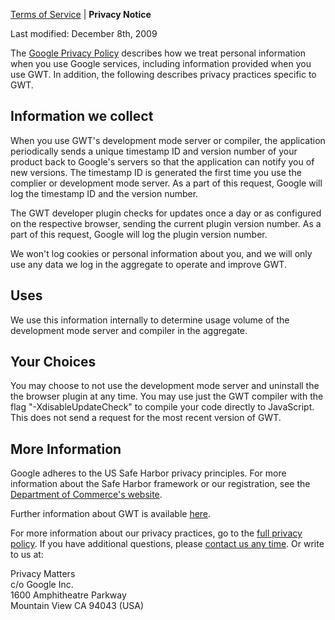 

<p><a href="terms.html">Terms of Service</a> | <b>Privacy Notice</b> </p>
<p>Last modified: December 8th, 2009</p>
<p>The <a href="http://www.google.com/privacy.html">Google Privacy Policy</a>
describes how we treat personal information when you use Google services,
including information provided when you use GWT. In addition,
the following describes privacy practices specific to GWT.</p>

<h2>Information we collect</h2>

<p>When you use GWT's development mode server or compiler, 
   the application periodically sends a unique timestamp ID and version 
   number of your product back to Google's servers so that the application 
   can notify you of new versions. The timestamp ID is generated the first 
   time you use the complier or development mode server. As a part of this 
   request, Google will log the timestamp ID and the version number.</p>

<p>The GWT developer plugin checks for updates once a day or as configured on the respective browser, sending the current plugin version number. As a part of this request, Google will log the plugin version number. </p>

<p>We won't log cookies or personal information about you, and we will only use any data we log in the aggregate to operate and improve GWT.</p>



<h2>Uses</h2>

<p>We use this information internally to determine usage volume of the development mode server and 
  compiler in the aggregate. </p>


<h2>Your Choices</h2>

<p>You may choose to not use the development mode server and uninstall the
  the browser plugin at any time. You may use just the  GWT compiler with the 
  flag "-XdisableUpdateCheck" to compile 
  your code directly to JavaScript. This does not send a request for the most 
  recent version of GWT.</p> 


<h2>More Information</h2>

<p>Google adheres to the US Safe Harbor privacy principles. For more information about the Safe Harbor framework or our registration, see the <a href="http://www.export.gov/safeharbor/">Department of Commerce's website</a>.</p>

<p>Further information about GWT is available <a
  href="http://www.gwtproject.org">here</a>.</p>

<p>For more information about our privacy practices, go to the <a
  href="http://www.google.com/privacypolicy.html">full privacy
  policy</a>. If you have additional questions, please <a
  href="http://www.google.com/support/bin/request.py?form_type=user&stage=fm&user_type=user&contact_type=privacy&hl=en">contact
  us any time</a>. Or write
to us at:
</p>
<p>
Privacy Matters<br/>
c/o Google Inc.<br/>
1600 Amphitheatre Parkway<br/>
Mountain View CA 94043 (USA)<br/> 
</p>

